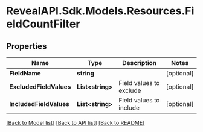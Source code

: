 # RevealAPI.Sdk.Models.Resources.FieldCountFilter
## Properties

Name | Type | Description | Notes
------------ | ------------- | ------------- | -------------
**FieldName** | **string** |  | [optional] 
**ExcludedFieldValues** | **List&lt;string&gt;** | Field values to exclude | [optional] 
**IncludedFieldValues** | **List&lt;string&gt;** | Field values to include | [optional] 

[[Back to Model list]](../README.md#documentation-for-models) [[Back to API list]](../README.md#documentation-for-api-endpoints) [[Back to README]](../README.md)

